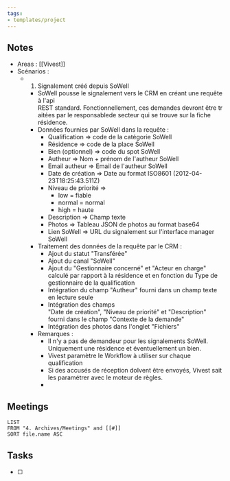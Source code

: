 ```yaml
---
tags:
- templates/project
---
```

## Notes
- Areas : [[Vivest]]
- Scénarios :
	- 1) Signalement créé depuis SoWell
		- SoWell pousse le signalement vers le CRM en créant une requête à l'api REST standard. Fonctionnellement, ces demandes devront être traitées par le responsablede secteur qui se trouve sur la fiche résidence.
		- Données fournies par SoWell dans la requête :
			- Qualification => code de la catégorie SoWell
			- Résidence => code de la place SoWell
			- Bien (optionnel) => code du spot SoWell
			- Autheur => Nom + prénom de l'autheur SoWell
			- Email autheur => Email de l'autheur SoWell
			- Date de création => Date au format ISO8601 (2012-04-23T18:25:43.511Z)
			- Niveau de priorité => 
				- low = fiable
				- normal = normal
				- high = haute
			- Description => Champ texte
			- Photos => Tableau JSON de photos au format base64
			- Lien SoWell => URL du signalement sur l'interface manager SoWell
		- Traitement des données de la requête par le CRM :
			- Ajout du statut "Transférée"
			- Ajout du canal "SoWell"
			- Ajout du "Gestionnaire concerné" et "Acteur en charge" calculé par rapport à la résidence et en fonction du Type de gestionnaire de la qualification
			- Intégration du champ "Autheur" fourni dans un champ texte en lecture seule
			- Intégration des champs "Date de création", "Niveau de priorité" et "Description" fourni dans le champ "Contexte de la demande"
			- Intégration des photos dans l'onglet "Fichiers"
		- Remarques :
			- Il n'y a pas de demandeur pour les signalements SoWell. Uniquement une résidence et éventuellement un bien.
			- Vivest paramètre le Workflow à utiliser sur chaque qualification
			- Si des accusés de réception doIvent être envoyés, Vivest sait les paramétrer avec le moteur de règles.
			- 

## Meetings
```dataview
LIST
FROM "4. Archives/Meetings" and [[#]]
SORT file.name ASC
```
## Tasks 
- [ ]
